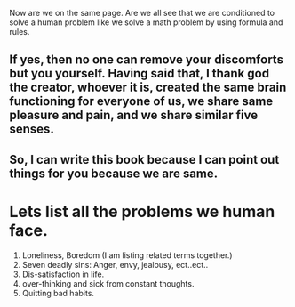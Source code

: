 Now are we on the same page. Are we all see that we are conditioned to solve a human problem like we solve a math problem by using formula and rules.

If yes, then no one can remove your discomforts but you yourself. Having said that, I thank god the creator, whoever it is, created the same brain functioning for everyone of us, we share same pleasure and pain, and we share similar five senses.
---
So, I can write this book because I can point out things for you because we are same.
---

# Lets list all the problems we human face.
1. Loneliness, Boredom (I am listing related terms together.)
2. Seven deadly sins: Anger, envy, jealousy, ect..ect..
3. Dis-satisfaction in life.
4. over-thinking and sick from constant thoughts.
5. Quitting bad habits.